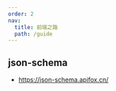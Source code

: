 ```yaml
---
order: 2
nav:
  title: 前端之路
  path: /guide
---
```


## json-schema

- https://json-schema.apifox.cn/
